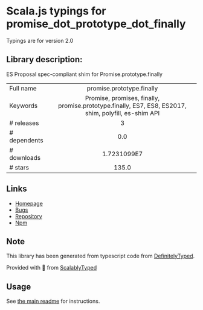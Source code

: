 
# Scala.js typings for promise_dot_prototype_dot_finally

Typings are for version 2.0

## Library description:
ES Proposal spec-compliant shim for Promise.prototype.finally

|                    |                 |
| ------------------ | :-------------: |
| Full name          | promise.prototype.finally |
| Keywords           | Promise, promises, finally, promise.prototype.finally, ES7, ES8, ES2017, shim, polyfill, es-shim API |
| # releases         | 3 |
| # dependents       | 0.0 |
| # downloads        | 1.7231099E7 |
| # stars            | 135.0 |

## Links
- [Homepage](https://github.com/es-shims/Promise.prototype.finally#readme)
- [Bugs](https://github.com/es-shims/Promise.prototype.finally/issues)
- [Repository](https://github.com/es-shims/Promise.prototype.finally)
- [Npm](https://www.npmjs.com/package/promise.prototype.finally)
    


## Note
This library has been generated from typescript code from [DefinitelyTyped](https://definitelytyped.org).

Provided with :purple_heart: from [ScalablyTyped](https://github.com/oyvindberg/ScalablyTyped)

## Usage
See [the main readme](../../readme.md) for instructions.


